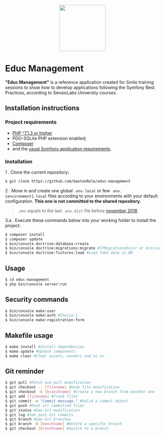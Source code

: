 <p align="center">
    <img width=150 src="https://upload.wikimedia.org/wikipedia/fr/thumb/6/62/Minist%C3%A8re_de_l%27%C3%89ducation_nationale_%28logo%2C_2017%29.png/150px-Minist%C3%A8re_de_l%27%C3%89ducation_nationale_%28logo%2C_2017%29.png">
</a></p>

# Educ Management

**"Educ Management"** is a reference application created for Smile training sessions to show how to develop applications following the Symfony Best Practices, according to SensioLabs University courses.

## Installation instructions

### Project requirements

- [PHP ^7.1.3 or higher](http://php.net/manual/fr/install.php)
- PDO-SQLite PHP extension enabled;
- [Composer](https://getcomposer.org/download)
- and the [usual Symfony application requirements][1].

### Installation

1 . Clone the current repository:
```bash
$ git clone https://github.com/GaetanRole/educ-management
```

2 . Move in and create one global `.env.local` or few `.env.{environment}.local` files according to your environments with your default configuration.
**This one is not committed to the shared repository.**
> `.env` equals to the last `.env.dist` file before [november 2018][2].

3.a . Execute these commands below into your working folder to install the project:
```bash
$ composer install
$ composer update
$ bin/console doctrine:database:create
$ bin/console doctrine:migrations:migrate #IfMigrationsExist or bin/console m:m
$ bin/console doctrine:fixtures:load #Load fake data in DB
```

## Usage

```bash
$ cd educ-management
$ php bin/console server:run
```

## Security commands 

```bash
$ bin/console make:user
$ bin/console make:auth #Choice 1
$ bin/console make:registration-form
```

## Makefile usage

```bash
$ make install #Install dependencies
$ make update #Update components
$ make clear #Clear assets, vendors and so on
```

## Git reminder

```bash
$ git pull #Fetch and pull modification
$ git checkout -- [filename] #Undo file modification
$ git checkout -b [branchname] #Create a new branch from another one
$ git add [filename] #Track files
$ git commit -m "Commit message." #Valid a commit object
$ git push #Push all committed files
$ git status #See Git modification
$ git log #See past Git commits
$ git branch #See Git branches
$ git branch -D [banchname] #Delete a specific branch
$ git checkout [branchname] #Switch to a branch
```

[1]: https://symfony.com/doc/current/reference/requirements.html
[2]: https://symfony.com/doc/current/configuration.html#managing-multiple-env-files

